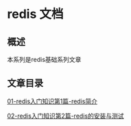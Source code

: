 # redis 文档

## 概述

本系列是redis基础系列文章


## 文章目录

[01-redis入门知识第1篇-redis简介](./note/01-introduce.md)

[02-redis入门知识第2篇-redis的安装与测试](./note/02-installation.md)